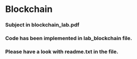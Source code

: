 # Blockchain
### Subject in blockchain_lab.pdf
### Code has been implemented in lab_blockchain file.
### Please have a look with readme.txt in the file.
